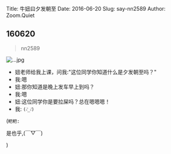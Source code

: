 Title: 牛妞曰夕发朝至
Date: 2016-06-20
Slug: say-nn2589
Author: Zoom.Quiet


## 160620
> nn2589

![...jpg](http://momoko.zoomquiet.top/niuniu-albums/nn2016/160620-nn2589.jpg?imageView2/2/w/360)

- 妞老师给我上课，问我:"这位同学你知道什么是夕发朝至吗？"
- 我:嗯
- 妞:那你知道是晚上发车早上到吗？
- 我:嗯
- 妞:这位同学你是要拉屎吗？总在嗯嗯嗯！
- 我: `(-᷅_-᷄)`


(`粑粑:` 

是也乎,(￣▽￣)

)
